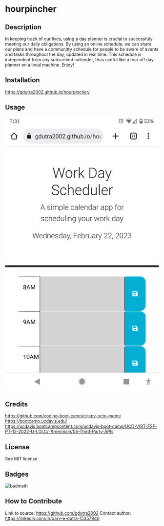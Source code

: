 # hourpincher

## Description

In keeping track of our lives, using a day planner is crucial to successfuly meeting our daily obligations.  By using an online schedule, we can share our plans and have a communitty schedule for people to be aware of events and tasks throughout the day, updated in real time. This schedule is independent from any subscribed callender, thus useful like a tear off day planner on a local machine.
Enjoy!

## Installation

https://gdutra2002.github.io/hourpincher/

## Usage

![alt text](assets/screenshot.png)

## Credits

https://github.com/coding-boot-camp/crispy-octo-meme
https://bootcamp.ucdavis.edu/
https://ucdavis.bootcampcontent.com/ucdavis-boot-camp/UCD-VIRT-FSF-PT-12-2022-U-LOLC/-/tree/main/05-Third-Party-APIs

## License

See MIT license

## Badges

![badmath](https://img.shields.io/github/languages/top/nielsenjared/badmath)

## How to Contribute
Link to source:
https://github.com/gdutra2002
Contact author:
https://linkedin.com/in/gary-e-dutra-15357940